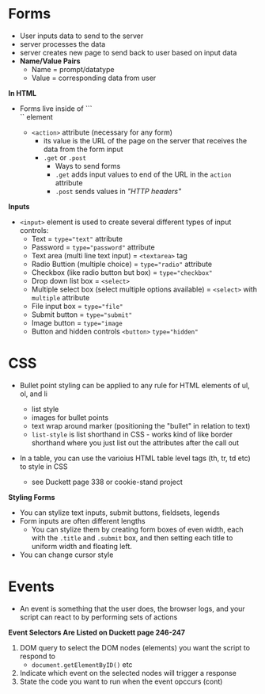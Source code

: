 # **Forms**

- User inputs data to send to the server
- server processes the data
- server creates new page to send back to user based on input data
- **Name/Value Pairs**
    - Name = prompt/datatype
    - Value = corresponding data from user

**In HTML**
- Forms live inside of ```<form>`` element
    - ```<action>``` attribute (necessary for any form)
        - its value is the URL of the page on the server that receives the data from the form input
        - ```.get``` or ```.post```
            -  Ways to send forms
            - ```.get``` adds input values to end of the URL in the ```action``` attribute
            - ```.post``` sends values in *"HTTP headers"*

**Inputs**
- ```<input>``` element is used to create several different types of input controls:
    - Text = ```type="text"``` attribute
    - Password = ```type="password"``` attribute
    - Text area (multi line text input) = ```<textarea>``` tag
    - Radio Buttion (multiple choice) = ```type="radio"``` attribute
    - Checkbox (like radio button but box) = ```type="checkbox"```
    - Drop down list box = ```<select>```
    - Multiple select box (select multiple options available) = ```<select>``` with ```multiple``` attribute
    - File input box = ```type="file"```
    - Submit button = ```type="submit"```
    - Image button = ```type="image```
    - Button and hidden controls ```<button>``` ```type="hidden"```


# **CSS**

- Bullet point styling can be applied to any rule for HTML elements of ul, ol, and li
    - list style
    - images for bullet points
    - text wrap around marker (positioning the "bullet" in relation to text)
    - ```list-style``` is list shorthand in CSS - works kind of like border shorthand where you just list out the attributes after the call out

- In a table, you can use the varioius HTML table level tags (th, tr, td etc) to style in CSS
    - see Duckett page 338 or cookie-stand project

**Styling Forms**

- You can stylize text inputs, submit buttons, fieldsets, legends
- Form inputs are often different lengths
    - You can stylize them by creating form boxes of even width, each with the ```.title``` and ```.submit``` box, and then setting each title to uniform width and floating left.
- You can change cursor style 

# **Events**

- An event is something that the user does, the browser logs, and your script can react to by performing sets of actions

**Event Selectors Are Listed on Duckett page 246-247**

1. DOM query to select the DOM nodes (elements) you want the script to respond to
    - ```document.getElementByID()``` etc
2. Indicate which event on the selected nodes will trigger a response
3. State the code you want to run when the event opccurs
 (cont)


